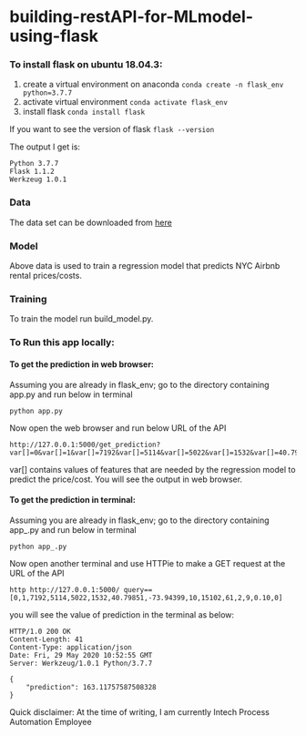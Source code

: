 # building-restAPI-for-MLmodel-using-flask

### To install flask on ubuntu 18.04.3:
1. create a virtual environment on anaconda
```conda create -n flask_env python=3.7.7```
2. activate virtual environment
```conda activate flask_env```
3. install flask
```conda install flask```

If you want to see the version of flask
```flask --version```

The output I get is:
```
Python 3.7.7
Flask 1.1.2
Werkzeug 1.0.1
```

### Data
The data set can be downloaded from [here](https://www.kaggle.com/dgomonov/new-york-city-airbnb-open-data/data)

### Model
Above data is used to train a regression model that predicts NYC Airbnb rental prices/costs.

### Training
To train the model run build_model.py.

### To Run this app locally:
#### To get the prediction in web browser:
Assuming you are already in flask_env; go to the directory containing app.py and run below in terminal
```
python app.py
```
Now open the web browser and run below URL of the API
```
http://127.0.0.1:5000/get_prediction?var[]=0&var[]=1&var[]=7192&var[]=5114&var[]=5022&var[]=1532&var[]=40.79851&var[]=-73.94399&var[]=10&var[]=15102&var[]=61&var[]=2&var[]=9&var[]=0.10&var[]=0
```
var[] contains values of features that are needed by the regression model to predict the price/cost.
You will see the output in web browser.

#### To get the prediction in terminal:
Assuming you are already in flask_env; go to the directory containing app_.py and run below in terminal
```
python app_.py
```
Now open another terminal and use HTTPie to make a GET request at the URL of the API
```
http http://127.0.0.1:5000/ query==[0,1,7192,5114,5022,1532,40.79851,-73.94399,10,15102,61,2,9,0.10,0]
```
you will see the value of prediction in the terminal as below:
```
HTTP/1.0 200 OK
Content-Length: 41
Content-Type: application/json
Date: Fri, 29 May 2020 10:52:55 GMT
Server: Werkzeug/1.0.1 Python/3.7.7

{
    "prediction": 163.11757587508328
}
```

Quick disclaimer: At the time of writing, I am currently Intech Process Automation Employee
